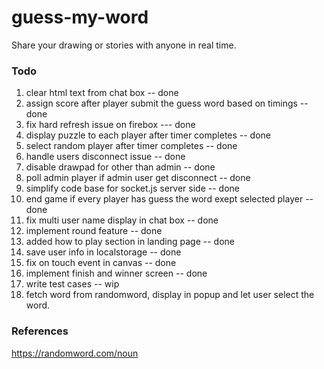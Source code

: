 # guess-my-word
Share your drawing or stories with anyone in real time.
### Todo
1. clear html text from chat box -- done
2. assign score after player submit the guess word based on timings -- done
3. fix hard refresh issue on firebox --- done
4. display puzzle to each player after timer completes -- done
5. select random player after timer completes -- done
6. handle users disconnect issue -- done
7. disable drawpad for other than admin -- done
8. poll admin player if admin user get disconnect -- done
9. simplify code base for socket.js server side -- done
10. end game if every player has guess the word exept selected player -- done
11. fix multi user name display in chat box -- done
12. implement round feature -- done
13. added how to play section in landing page -- done
14. save user info in localstorage -- done
15. fix on touch event in canvas -- done
16. implement finish and winner screen -- done
17. write test cases -- wip
18. fetch word from randomword, display in popup and let user select the word.
### References

https://randomword.com/noun
